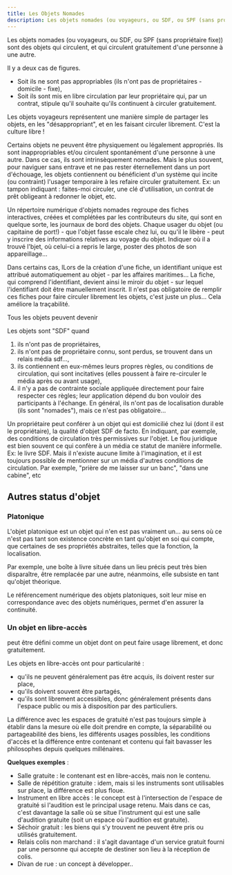 ```yaml
---
title: Les Objets Nomades
description: Les objets nomades (ou voyageurs, ou SDF, ou SPF (sans propriétaire fixe)) sont des objets qui circulent, et qui circulent gratuitement d'une personne à une autre.  
---
```


Les objets nomades (ou voyageurs, ou SDF, ou SPF (sans propriétaire fixe)) sont des objets qui circulent, et qui circulent gratuitement d'une personne à une autre.

Il y a deux cas de figures.

+ Soit ils ne sont pas appropriables (ils n'ont pas de propriétaires - domicile - fixe),
+ Soit ils sont mis en libre circulation par leur propriétaire qui, par un contrat, stipule qu'il souhaite qu'ils continuent à circuler gratuitement. 

Les objets voyageurs représentent une manière simple de partager les objets, en les "désappropriant", et en les faisant circuler librement. C'est la culture libre !

Certains objets ne peuvent être physiquement ou légalement appropriés. Ils sont inappropriables et/ou circulent spontanément d'une personne à une autre. Dans ce cas, ils sont intrinsèquement nomades. Mais le plus souvent, pour naviguer sans entrave et ne pas rester éternellement dans un port d'échouage, les objets contiennent ou bénéficient d'un système qui incite (ou contraint) l'usager temporaire à les refaire circuler gratuitement. Ex: un tampon indiquant : faites-moi circuler, une clé d'utilisation, un contrat de prêt obligeant à redonner le objet, etc.

Un répertoire numérique d'objets nomades regroupe des fiches interactives, créées et complétées par les contributeurs du site, qui sont en quelque sorte, les journaux de bord des objets. Chaque usager du objet (ou capitaine de port!) - que l'objet fasse escale chez lui, ou qu'il le libère - peut y inscrire des informations relatives au voyage du objet. Indiquer où il a trouvé l'bjet, où celui-ci a repris le large, poster des photos de son appareillage...

Dans certains cas, lLors de la création d'une fiche, un identifiant unique est attribué automatiquement au objet - par les affaires maritimes... La fiche, qui comprend l'identifiant, devient ainsi le miroir du objet - sur lequel l'identifiant doit être manuellement inscrit. Il n'est pas obligatoire de remplir ces fiches pour faire circuler librement les objets, c'est juste un plus... Cela améliore la traçabilité.

Tous les objets peuvent devenir

Les objets sont "SDF" quand 
1. ils n'ont pas de propriétaires, 
2. ils n'ont pas de propriétaire connu, sont perdus, se trouvent dans un relais média sdf..., 
3. ils contiennent en eux-mêmes leurs propres règles, ou conditions de circulation, qui sont incitatives (elles poussent à faire re-circuler le média après ou avant usage), 
4. il n'y a pas de contrainte sociale appliquée directement pour faire respecter ces règles; leur application dépend du bon vouloir des participants à l'échange. En général, ils n'ont pas de localisation durable (ils sont "nomades"), mais ce n'est pas obligatoire... 

Un propriétaire peut conférer à un objet qui est domicilié chez lui (dont il est le propriétaire), la qualité d'objet SDF de facto. En indiquant, par exemple, des conditions de circulation très permissives sur l'objet. Le flou juridique est bien souvent ce qui confère à un média ce statut de manière informelle. Ex: le livre SDF. Mais il n'existe aucune limite à l'imagination, et il est toujours possible de mentionner sur un média d'autres conditions de circulation. Par exemple, "prière de me laisser sur un banc", "dans une cabine", etc

## Autres status d'objet

### Platonique

L'objet platonique est un objet qui n'en est pas vraiment un... au sens où ce n'est pas tant son existence concrète en tant qu'objet en soi qui compte, que certaines de ses propriétés abstraites, telles que la fonction, la localisation.

Par exemple, une boîte à livre située dans un lieu précis peut très bien disparaître, être remplacée par une autre, néanmoins, elle subsiste en tant qu'objet théorique.

Le référencement numérique des objets platoniques, soit leur mise en correspondance avec des objets numériques, permet d'en assurer la continuité. 


### Un objet en libre-accès 

peut être défini comme un objet dont on peut faire usage librement, et donc gratuitement.

Les objets en libre-accès ont pour particularité :

+ qu'ils ne peuvent généralement pas être acquis, ils doivent rester sur place,
+ qu'ils doivent souvent être partagés,
+ qu'ils sont librement accessibles, donc généralement présents dans l'espace public ou mis à disposition par des particuliers. 

La différence avec les espaces de gratuité n'est pas toujours simple à établir dans la mesure où elle doit prendre en compte, la séparabilité ou partageabilité des biens, les différents usages possibles, les conditions d'accès et la différence entre contenant et contenu qui fait bavasser les philosophes depuis quelques millénaires.

**Quelques exemples** :

+ Salle gratuite : le contenant est en libre-accès, mais non le contenu.
+ Salle de répétition gratuite : idem, mais si les instruments sont utilisables sur place, la différence est plus floue.
+ Instrument en libre accès : le concept est à l'intersection de l'espace de gratuité si l'audition est le principal usage retenu. Mais dans ce cas, c'est davantage la salle où se situe l'instrument qui est une salle d'audition gratuite (soit un espace où l'audition est gratuite).
+ Séchoir gratuit : les biens qui s'y trouvent ne peuvent être pris ou utilisés gratuitement.
+ Relais colis non marchand : il s'agit davantage d'un service gratuit fourni par une personne qui accepte de destiner son lieu à la réception de colis.
+ Divan de rue : un concept à développer..
